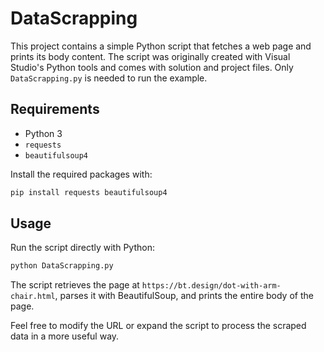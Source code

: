 # DataScrapping

This project contains a simple Python script that fetches a web page and prints its body content. The script was originally created with Visual Studio's Python tools and comes with solution and project files. Only `DataScrapping.py` is needed to run the example.

## Requirements
- Python 3
- `requests`
- `beautifulsoup4`

Install the required packages with:

```bash
pip install requests beautifulsoup4
```

## Usage
Run the script directly with Python:

```bash
python DataScrapping.py
```

The script retrieves the page at `https://bt.design/dot-with-arm-chair.html`, parses it with BeautifulSoup, and prints the entire body of the page.

Feel free to modify the URL or expand the script to process the scraped data in a more useful way.
